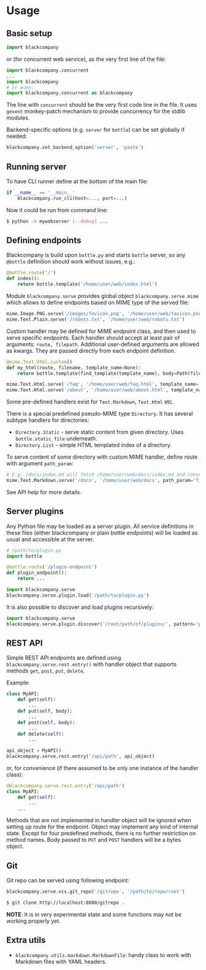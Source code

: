 Usage
=====

Basic setup
-----------

```python
import blackcompany
```

or (for concurrent web service), as the very first line of the file:

```python
import blackcompany.concurrent
...
import blackcompany
# or even:
import blackcompany.concurrent as blackcompany
```

The line with `concurrent` should be the very first code line in the file.
It uses `gevent` monkey-patch mechanism to provide concurrency for the stdlib modules.

Backend-specific options (e.g. `server` for `bottle`) can be set globally if needed:

```python
blackcompany.set_backend_option('server', 'paste')
```

Running server
--------------

To have CLI runner define at the bottom of the main file:

```python
if __name__ == '__main__'
	blackcompany.run_cli(host=..., port=...)
```

Now it could be run from command line:

```bash
$ python -m mywebserver [--debug] ...
```

Defining endpoints
------------------

Blackcompany is build upon `bottle.py` and starts `bottle` server, so any `@bottle` definition should work without issues, e.g.:

```python
@bottle.route('/')
def index():
	return bottle.template('/home/user/web/index.html')
```

Module `blackcompany.serve` provides global object `blackcompany.serve.mime` which allows to define endpoints based on MIME type of the served file:

```python
mime.Image.PNG.serve('/images/favicon.png', '/home/user/web/favicon.png')
mime.Text.Plain.serve('/robots.txt', '/home/user/web/robots.txt')
```

Custom handler may be defined for MIME endpoint class, and then used to serve specific endpoints. Each handler should accept at least pair of arguments: `route, filepath`. Additional user-defined arguments are allowed as kwargs. They are passed directly from each endpoint definition.

```python
@mime.Text.Html.custom()
def my_html(route, filename, template_name=None):
	return bottle.template(find_template(template_name), body=Path(filename).read_text())

mime.Text.Html.serve('/faq', '/home/user/web/faq.html', template_name='faq')
mime.Text.Html.serve('/about', '/home/user/web/about.html', template_name='about')
```

Some pre-defined handlers exist for `Text.Markdown`, `Text.Html` etc.

There is a special predefined pseudo-MIME type `Directory`. It has several subtype handlers for directories:

- `Directory.Static` - serve static content from given directory. Uses `bottle.static_file` underneath.
- `Directory.List` - simple HTML templated index of a directory.

To serve content of some directory with custom MIME handler, define route with argument `path_param`:

```python
# E.g. /docs/index.md will fetch /home/user/web/docs/index.md and convert it to HTML.
mime.Text.Markdown.serve('/docs', '/home/user/web/docs', path_param='filename', template_file='/home/user/web/template.html')
```

See API help for more details.

Server plugins
--------------

Any Python file may be loaded as a server plugin. All service definitions in these files (either blackcompany or plain bottle endpoints) will be loaded as usual and accessible at the server.

```python
# /path/to/plugin.py
import bottle

@bottle.route('/plugin-endpoint')
def plugin_endpoint():
	return ...
```

```python
import blackcompany.serve
blackcompany.serve.plugin.load('/path/to/plugin.py')
```

It is also possible to discover and load plugins recursively:

```python
import blackcompany.serve
blackcompany.serve.plugin.discover('/root/path/of/plugins/', pattern='plugin_*.py')
```

REST API
--------

Simple REST API endpoints are defined using `blackcompany.serve.rest.entry()` with handler object that supports methods `get`, `post`, `put`, `delete`.

Example:

```python
class MyAPI:
	def get(self):
		...
	def put(self, body):
		...
	def post(self, body):
		...
	def delete(self):
		...

api_object = MyAPI()
blackcompany.serve.rest.entry('/api/path', api_object)
```

or, for convenience (if there assumed to be only one instance of the handler class):

```python
@blackcompany.serve.rest.entry('/api/path')
class MyAPI:
	def get(self):
		...
	...
```

Methods that are not implemented in handler object will be ignored when setting up route for the endpoint.
Object may implement any kind of internal state. Except for four predefined methods, there is no further restriction on method names.
Body passed to `PUT` and `POST` handlers will be a bytes object.

Git
---

Git repo can be served using following endpoint:

```python
blackcompany.serve.vcs.git_repo('/gitrepo', '/path/to/repo/root')
```

```sh
$ git clone http://localhost:8080/gitrepo .
```

**NOTE**: It is in very experimental state and some functions may not be working properly yet.

Extra utils
-----------

- `blackcompany.utils.markdown.MarkdownFile`: handy class to work with Markdown files with YAML headers.
